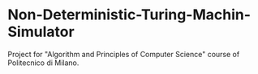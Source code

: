 # Non-Deterministic-Turing-Machin-Simulator
Project for "Algorithm and Principles of Computer Science" course of Politecnico di Milano.

